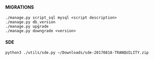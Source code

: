 #### MIGRATIONS
    ./manage.py script_sql mysql <script description>
    ./manage.py db_version
    ./manage.py upgrade
    ./manage.py downgrade <version>

#### SDE
    python3 ./utils/sde.py ~/Downloads/sde-20170818-TRANQUILITY.zip